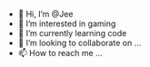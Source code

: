 - 👋 Hi, I’m @Jee
- 👀 I’m interested in gaming 
- 🌱 I’m currently learning code
- 💞️ I’m looking to collaborate on ...
- 📫 How to reach me ...

<!---
Jeeqweasd/Jeeqweasd is a ✨ special ✨ repository because its `README.md` (this file) appears on your GitHub profile.
You can click the Preview link to take a look at your changes.
--->
